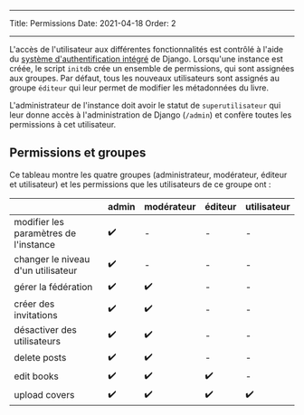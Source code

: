 - - -
Title: Permissions Date: 2021-04-18 Order: 2
- - -

L'accès de l'utilisateur aux différentes fonctionnalités est contrôlé à l'aide du [système d'authentification intégré](https://docs.djangoproject.com/en/3.2/topics/auth/default/) de Django. Lorsqu'une instance est créée, le script `initdb` crée un ensemble de permissions, qui sont assignées aux groupes. Par défaut, tous les nouveaux utilisateurs sont assignés au groupe `éditeur` qui leur permet de modifier les métadonnées du livre.

L'administrateur de l'instance doit avoir le statut de `superutilisateur` qui leur donne accès à l'administration de Django (`/admin`) et confère toutes les permissions à cet utilisateur.

## Permissions et groupes
Ce tableau montre les quatre groupes (administrateur, modérateur, éditeur et utilisateur) et les permissions que les utilisateurs de ce groupe ont :

|                                       | admin | modérateur | éditeur | utilisateur |
| ------------------------------------- | ----- | ---------- | ------- | ----------- |
| modifier les paramètres de l'instance | ✔️    | -          | -       | -           |
| changer le niveau d'un utilisateur    | ✔️    | -          | -       | -           |
| gérer la fédération                   | ✔️    | ✔️         | -       | -           |
| créer des invitations                 | ✔️    | ✔️         | -       | -           |
| désactiver des utilisateurs           | ✔️    | ✔️         | -       | -           |
| delete posts                          | ✔️    | ✔️         | -       | -           |
| edit books                            | ✔️    | ✔️         | ✔️      | -           |
 upload covers            |  ✔️    |     ✔️       |   ✔️     |  ✔️
